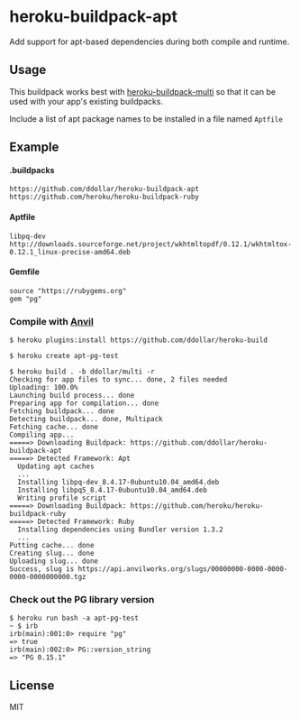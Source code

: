# heroku-buildpack-apt

Add support for apt-based dependencies during both compile and runtime.

## Usage

This buildpack works best with [heroku-buildpack-multi](https://github.com/ddollar/heroku-buildpack-multi) so that it can be used with your app's existing buildpacks.

Include a list of apt package names to be installed in a file named `Aptfile`

## Example

#### .buildpacks

    https://github.com/ddollar/heroku-buildpack-apt
    https://github.com/heroku/heroku-buildpack-ruby

#### Aptfile

    libpq-dev
    http://downloads.sourceforge.net/project/wkhtmltopdf/0.12.1/wkhtmltox-0.12.1_linux-precise-amd64.deb

#### Gemfile

    source "https://rubygems.org"
    gem "pg"
    
### Compile with [Anvil](https://github.com/ddollar/anvil-cli)

    $ heroku plugins:install https://github.com/ddollar/heroku-build
    
    $ heroku create apt-pg-test
    
    $ heroku build . -b ddollar/multi -r 
	Checking for app files to sync... done, 2 files needed
	Uploading: 100.0%
	Launching build process... done
	Preparing app for compilation... done
	Fetching buildpack... done
	Detecting buildpack... done, Multipack
	Fetching cache... done
	Compiling app...
	=====> Downloading Buildpack: https://github.com/ddollar/heroku-buildpack-apt
	=====> Detected Framework: Apt
	  Updating apt caches
	  ...
	  Installing libpq-dev_8.4.17-0ubuntu10.04_amd64.deb
	  Installing libpq5_8.4.17-0ubuntu10.04_amd64.deb
	  Writing profile script
	=====> Downloading Buildpack: https://github.com/heroku/heroku-buildpack-ruby
	=====> Detected Framework: Ruby
	  Installing dependencies using Bundler version 1.3.2
	  ...
	Putting cache... done
	Creating slug... done
	Uploading slug... done
	Success, slug is https://api.anvilworks.org/slugs/00000000-0000-0000-0000-0000000000.tgz
	
### Check out the PG library version

    $ heroku run bash -a apt-pg-test
    ~ $ irb
	irb(main):001:0> require "pg"
	=> true
	irb(main):002:0> PG::version_string
	=> "PG 0.15.1"
	
## License

MIT
